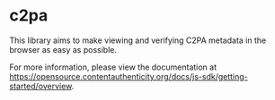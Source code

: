 # c2pa

This library aims to make viewing and verifying C2PA metadata in the browser as easy as possible.

For more information, please view the documentation at https://opensource.contentauthenticity.org/docs/js-sdk/getting-started/overview.


